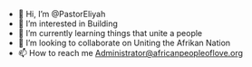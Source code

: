 - 👋 Hi, I’m @PastorEliyah
- 👀 I’m interested in Building
- 🌱 I’m currently learning things that unite a people
- 💞️ I’m looking to collaborate on Uniting the Afrikan Nation
- 📫 How to reach me Administrator@africanpeopleoflove.org

<!---
PastorEliyah/PastorEliyah is a ✨ special ✨ repository because its `README.md` (this file) appears on your GitHub profile.
You can click the Preview link to take a look at your changes.
--->
